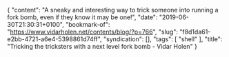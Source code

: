 {
  "content": "A sneaky and interesting way to trick someone into running a fork bomb, even if they know it may be one!",
  "date": "2019-06-30T21:30:31+0100",
  "bookmark-of": "https://www.vidarholen.net/contents/blog/?p=766",
  "slug": "f8d1da61-e2bb-4721-a6e4-5398861d74ff",
  "syndication": [],
  "tags": [
    "shell"
  ],
  "title": "Tricking the tricksters with a next level fork bomb - Vidar Holen"
}
